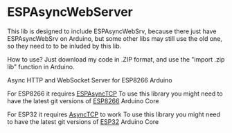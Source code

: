 # ESPAsyncWebServer 

This lib is designed to include ESPAsyncWebSrv, because there just have ESPAsyncWebSrv on Arduino, but some other libs may still use the old one, so they need to to be inluded by this lib.

How to use? Just download my code in .ZIP format, and use the "import .zip lib" function in Arduino.

Async HTTP and WebSocket Server for ESP8266 Arduino

For ESP8266 it requires [ESPAsyncTCP](https://github.com/dvarrel/ESPAsyncTCP)
To use this library you might need to have the latest git versions of [ESP8266](https://github.com/esp8266/Arduino) Arduino Core

For ESP32 it requires [AsyncTCP](https://github.com/dvarrel/AsyncTCP) to work
To use this library you might need to have the latest git versions of [ESP32](https://github.com/espressif/arduino-esp32) Arduino Core

